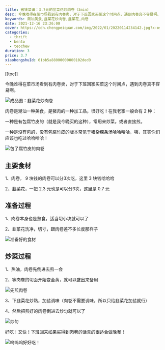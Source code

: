 ```yaml
---
title: 省钱菜谱：3.7元的韭菜花炒肉卷（3min）
desc: 今晚难得在菜市场看到有肉卷卖，对于下班回家买菜这个时间点，遇到肉卷真不容易啊。肉卷是潮汕一种美食，是猪肉的一种加工品，很好吃！
keywords: 潮汕美食,韭菜花炒肉卷,韭菜花,肉卷
date: 2021-12-16 23:26:00
cover: https://cdn.chengpeiquan.com/img/2022/01/20220114234142.jpg?x-oss-process=image/interlace,1
categories:
  - thrift
  - bento
  - teochew
duration: 3
price: 3.7
xiaohongshuId: 61bb5a88000000000102ded0
---
```


[[toc]]

今晚难得在菜市场看到有肉卷卖，对于下班回家买菜这个时间点，遇到肉卷真不容易啊。

![成品图：韭菜花炒肉卷](https://cdn.chengpeiquan.com/img/2022/01/20220114234215.jpg?x-oss-process=image/interlace,1)

肉卷是潮汕一种美食，是猪肉的一种加工品，很好吃！在我老家一般会有 2 种：

一种是有包腐竹皮的（就是我今晚买的这种），常用来炒菜，或者直接煎。

一种是没有包的，没有包腐竹皮的版本常见于猪杂粿条汤哈哈哈哈，咦，其实你们应该也吃过哈哈哈哈！

![包了腐竹皮的肉卷](https://cdn.chengpeiquan.com/img/2022/01/20220114234211.jpg?x-oss-process=image/interlace,1)

## 主要食材

1、肉卷， 9 块钱的肉卷可以分3次吃，这里 3 块钱哈哈哈

2、韭菜花，一把 2.3 元也是可以分3次，这里是 0.7 元

## 准备过程

1、肉卷本身也是熟食，适当切小块就可以了

2、韭菜花洗净，切寸，跟肉卷差不多长度那样子

![准备好的食材](https://cdn.chengpeiquan.com/img/2022/01/20220114234212.jpg?x-oss-process=image/interlace,1)

## 炒菜过程

1、热油，肉卷先倒进去煎一会

2、等肉卷的切面开始变金黄，就可以盛出来备用

![先煎肉卷](https://cdn.chengpeiquan.com/img/2022/01/20220114234213.jpg?x-oss-process=image/interlace,1)

3、下韭菜花炒熟，加盐调味（肉卷不需要调味，所以只给韭菜花加盐就行）

4、然后把煎好的肉卷倒进去炒匀就可以了

![炒匀](https://cdn.chengpeiquan.com/img/2022/01/20220114234214.jpg?x-oss-process=image/interlace,1)

好吃！又快！下班回来如果买得到肉卷的话真的很适合做晚餐！

![呜呜呜好好吃！](https://cdn.chengpeiquan.com/img/2022/01/20220114234216.jpg?x-oss-process=image/interlace,1)

